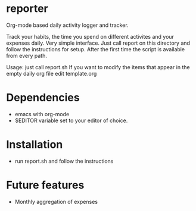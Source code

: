 reporter
========

Org-mode based daily activity logger and tracker.

Track your habits, the time you spend on different activites and your expenses daily.
Very simple interface. Just call report on this directory and follow the instructions for setup.
After the first time the script is available from every path.

Usage: just call report.sh
If you want to modify the items that appear in the empty daily org file edit template.org

Dependencies
========

* emacs with org-mode
* $EDITOR variable set to your editor of choice.

Installation
========
* run report.sh and follow the instructions


Future features
========

* Monthly aggregation of expenses
